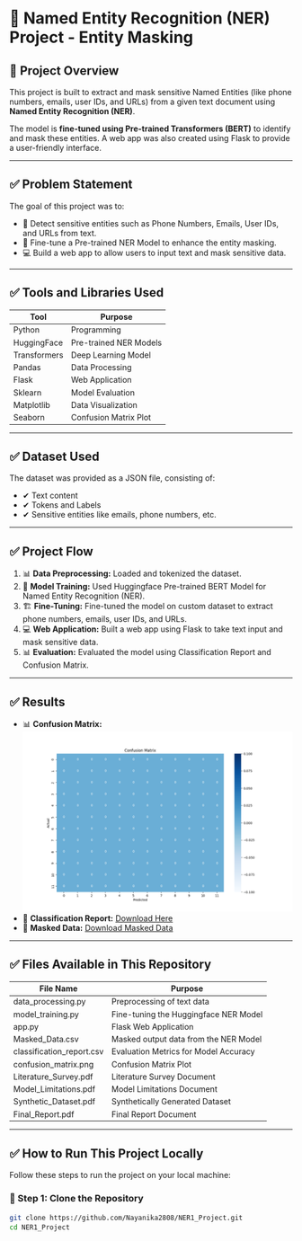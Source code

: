 # 🚀 Named Entity Recognition (NER) Project - Entity Masking

## 📖 Project Overview
This project is built to extract and mask sensitive Named Entities (like phone numbers, emails, user IDs, and URLs) from a given text document using **Named Entity Recognition (NER)**. 

The model is **fine-tuned using Pre-trained Transformers (BERT)** to identify and mask these entities. A web app was also created using Flask to provide a user-friendly interface.

---

## ✅ Problem Statement
The goal of this project was to:
- 📜 Detect sensitive entities such as Phone Numbers, Emails, User IDs, and URLs from text.
- 🤖 Fine-tune a Pre-trained NER Model to enhance the entity masking.
- 💻 Build a web app to allow users to input text and mask sensitive data.

---

## ✅ Tools and Libraries Used
| Tool         | Purpose        |
|--------------|-----------------|
| Python       | Programming      |
| HuggingFace  | Pre-trained NER Models |
| Transformers | Deep Learning Model  |
| Pandas       | Data Processing   |
| Flask        | Web Application   |
| Sklearn      | Model Evaluation  |
| Matplotlib   | Data Visualization |
| Seaborn      | Confusion Matrix Plot |

---

## ✅ Dataset Used
The dataset was provided as a JSON file, consisting of:
- ✔ Text content
- ✔ Tokens and Labels
- ✔ Sensitive entities like emails, phone numbers, etc.

---

## ✅ Project Flow
1. 📊 **Data Preprocessing:** Loaded and tokenized the dataset.
2. 🤖 **Model Training:** Used Huggingface Pre-trained BERT Model for Named Entity Recognition (NER).
3. 🏗 **Fine-Tuning:** Fine-tuned the model on custom dataset to extract phone numbers, emails, user IDs, and URLs.
4. 💻 **Web Application:** Built a web app using Flask to take text input and mask sensitive data.
5. 📊 **Evaluation:** Evaluated the model using Classification Report and Confusion Matrix.

---

## ✅ Results
- 📊 **Confusion Matrix:** ![View Confusion Matrix](confusion_matrix.png)
- 📜 **Classification Report:** [Download Here](classification_report.csv)
- 📝 **Masked Data:** [Download Masked Data](Masked_Data.csv)

---

## ✅ Files Available in This Repository
| File Name            | Purpose                                                                 |
|---------------------|--------------------------------------------------------------------------|
| data_processing.py   | Preprocessing of text data                                              |
| model_training.py    | Fine-tuning the Huggingface NER Model                                   |
| app.py               | Flask Web Application                                                   |
| Masked_Data.csv      | Masked output data from the NER Model                                    |
| classification_report.csv | Evaluation Metrics for Model Accuracy                                 |
| confusion_matrix.png | Confusion Matrix Plot                                                   |
| Literature_Survey.pdf | Literature Survey Document                                              |
| Model_Limitations.pdf | Model Limitations Document                                              |
| Synthetic_Dataset.pdf | Synthetically Generated Dataset                                          |
| Final_Report.pdf     | Final Report Document                                                    |

---

## ✅ How to Run This Project Locally
Follow these steps to run the project on your local machine:

### 🚀 Step 1: Clone the Repository
```bash
git clone https://github.com/Nayanika2808/NER1_Project.git
cd NER1_Project
